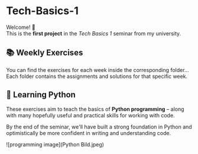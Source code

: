 # Tech-Basics-1

Welcome! 👋  
This is the **first project** in the *Tech Basics 1* seminar from my university.

## 📚 Weekly Exercises

You can find the exercises for each week inside the corresponding folder...
Each folder contains the assignments and solutions for that specific week.

## 🐍 Learning Python

These exercises aim to teach the basics of **Python programming** – along with many hopefully useful and practical skills for working with code.

By the end of the seminar, we'll have built a strong foundation in Python and optimistically be more confident in writing and understanding code.

![programming image](Python Bild.jpeg)
